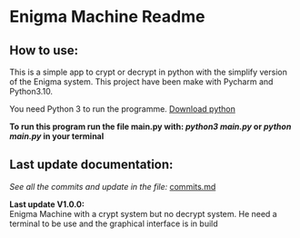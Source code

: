 # Enigma Machine Readme

## How to use:

This is a simple app to crypt or decrypt in python with the simplify version of the Enigma system.
This project have been make with Pycharm and Python3.10.

You need Python 3 to run the programme. [Download python](https://www.python.org/downloads/)

**To run this program run the file main.py with: *python3 main.py* or *python main.py* in your terminal**

## Last update documentation:

*See all the commits and update in the file:* [commits.md](https://github.com/Thony3ds/Enigma_machine/blob/master/commits.md)

**Last update V1.0.0:**\
Enigma Machine with a crypt system but no decrypt system.
He need a terminal to be use and the graphical interface is in build